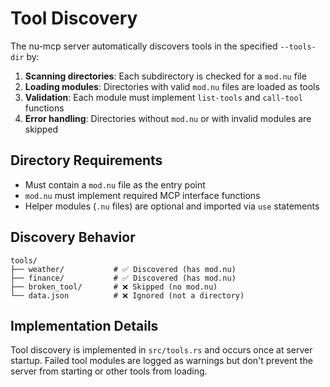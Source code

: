 # Tool Discovery

The nu-mcp server automatically discovers tools in the specified `--tools-dir` by:

1. **Scanning directories**: Each subdirectory is checked for a `mod.nu` file
2. **Loading modules**: Directories with valid `mod.nu` files are loaded as tools
3. **Validation**: Each module must implement `list-tools` and `call-tool` functions
4. **Error handling**: Directories without `mod.nu` or with invalid modules are skipped

## Directory Requirements
- Must contain a `mod.nu` file as the entry point
- `mod.nu` must implement required MCP interface functions
- Helper modules (`.nu` files) are optional and imported via `use` statements

## Discovery Behavior
```
tools/
├── weather/           # ✅ Discovered (has mod.nu)
├── finance/           # ✅ Discovered (has mod.nu)  
├── broken_tool/       # ❌ Skipped (no mod.nu)
└── data.json          # ❌ Ignored (not a directory)
```

## Implementation Details

Tool discovery is implemented in `src/tools.rs` and occurs once at server startup. Failed tool modules are logged as warnings but don't prevent the server from starting or other tools from loading.